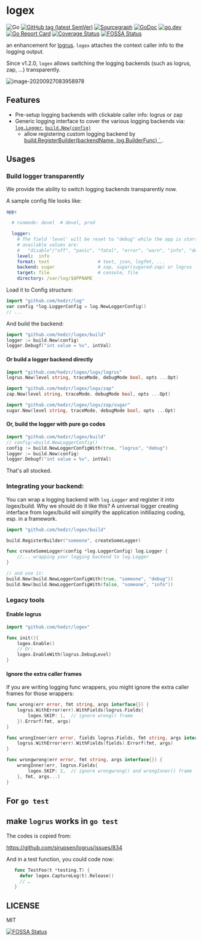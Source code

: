 # logex

![Go](https://github.com/hedzr/logex/workflows/Go/badge.svg)
[![GitHub tag (latest SemVer)](https://img.shields.io/github/tag/hedzr/logex.svg?label=release)](https://github.com/hedzr/logex/releases)
[![Sourcegraph](https://sourcegraph.com/github.com/hedzr/logex/-/badge.svg)](https://sourcegraph.com/github.com/hedzr/logex?badge)
[![GoDoc](https://img.shields.io/badge/godoc-reference-blue.svg?style=flat)](https://godoc.org/github.com/hedzr/logex)
[![go.dev](https://img.shields.io/badge/go.dev-reference-green)](https://pkg.go.dev/github.com/hedzr/logex)
[![Go Report Card](https://goreportcard.com/badge/github.com/hedzr/logex)](https://goreportcard.com/report/github.com/hedzr/logex)
[![Coverage Status](https://coveralls.io/repos/github/hedzr/logex/badge.svg?branch=master)](https://coveralls.io/github/hedzr/logex?branch=master) <!--
 [![codecov](https://codecov.io/gh/hedzr/logex/branch/master/graph/badge.svg)](https://codecov.io/gh/hedzr/logex) --> 
[![FOSSA Status](https://app.fossa.com/api/projects/git%2Bgithub.com%2Fhedzr%2Flogex.svg?type=shield)](https://app.fossa.com/projects/git%2Bgithub.com%2Fhedzr%2Flogex?ref=badge_shield)


an enhancement for [logrus](https://github.com/sirupsen/logrus). `logex` attaches the context caller info to the logging output.

Since v1.2.0, `logex` allows switching the logging backends (such as logrus, zap, ...) transparently.



![image-20200927083958978](https://i.loli.net/2020/09/27/LYlAcGUOa3CIeR7.png)



## Features

- Pre-setup logging backends with clickable caller info: logrus or zap
- Generic logging interface to cover the various logging backends via: [`log.Logger`](https://github.com/hedzr/log/blob/master/logger.go#L10), [`build.New(config)`](https://github.com/hedzr/logex/blob/master/build/builder.go#L14)
  - allow registering custom logging backend by [build.RegisterBuilder(backendName, log.BuilderFunc) ` ](https://github.com/hedzr/logex/blob/master/build/builder.go#L43).



## Usages



### Build logger transparently

We provide the ability to switch logging backends transparently now.

A sample config file looks like:

```yaml
app:

  # runmode: devel  # devel, prod

  logger:
    # The field 'level' will be reset to "debug" while the app is started up within a debugger
    # available values are:
    #   "disable"/"off", "panic", "fatal", "error", "warn", "info", "debug", "trace"
    level:  info
    format: text                  # text, json, logfmt, ...
    backend: sugar                # zap, sugar(sugared-zap) or logrus
    target: file                  # console, file
    directory: /var/log/$APPNAME
```

Load it to Config structure:

```go
import "github.com/hedzr/log"
var config *log.LoggerConfig = log.NewLoggerConfig()
// ...
```

And build the backend:

```go
import "github.com/hedzr/logex/build"
logger := build.New(config)
logger.Debugf("int value = %v", intVal)
```

#### Or build a logger backend directly

```go
import "github.com/hedzr/logex/logx/logrus"
logrus.New(level string, traceMode, debugMode bool, opts ...Opt)

import "github.com/hedzr/logex/logx/zap"
zap.New(level string, traceMode, debugMode bool, opts ...Opt)

import "github.com/hedzr/logex/logx/zap/sugar"
sugar.New(level string, traceMode, debugMode bool, opts ...Opt)

```

#### Or, build the logger with pure go codes

```go
import "github.com/hedzr/logex/build"
// config:=build.NewLoggerConfig()
config := build.NewLoggerConfigWith(true, "logrus", "debug")
logger := build.New(config)
logger.Debugf("int value = %v", intVal)
```



That's all stocked.



### Integrating your backend:

You can wrap a logging backend with `log.Logger` and register it into logex/build. Why we should do it like this? A universal logger creating interface from logex/build will simplify the application initiliazing coding, esp. in a framework.

```go
import "github.com/hedzr/logex/build"

build.RegisterBuilder("someone", createSomeLogger)

func createSomeLogger(config *log.LoggerConfig) log.Logger {
	//... wrapping your logging backend to log.Logger
}

// and use it:
build.New(build.NewLoggerConfigWith(true, "someone", "debug"))
build.New(build.NewLoggerConfigWith(false, "someone", "info"))
```



### Legacy tools

#### Enable logrus

```go
import "github.com/hedzr/logex"

func init(){
    logex.Enable()
    // Or:
    logex.EnableWith(logrus.DebugLevel)
}
```


#### Ignore the extra caller frames

If you are writing logging func wrappers, you might ignore the extra caller frames for those wrappers:

```go
func wrong(err error, fmt string, args interface{}) {
    logrus.WithError(err).WithFields(logrus.Fields{
        logex.SKIP: 1,  // ignore wrong() frame
    }).Errorf(fmt, args)
}

func wrongInner(err error, fields logrus.Fields, fmt string, args interface{}) {
    logrus.WithError(err).WithFields(fields).Errorf(fmt, args)
}

func wrongwrong(err error, fmt string, args interface{}) {
    wrongInner(err, logrus.Fields{
        logex.SKIP: 2,  // ignore wrongwrong() and wrongInner() frame
    }, fmt, args...)
}
```





## For `go test`

## make `logrus` works in `go test`

The codes is copied from:

<https://github.com/sirupsen/logrus/issues/834>

And in a test function, you could code now:

```go
   func TestFoo(t *testing.T) {
     defer logex.CaptureLog(t).Release()
     // …
   }
```





## LICENSE

MIT


[![FOSSA Status](https://app.fossa.com/api/projects/git%2Bgithub.com%2Fhedzr%2Flogex.svg?type=large)](https://app.fossa.com/projects/git%2Bgithub.com%2Fhedzr%2Flogex?ref=badge_large)